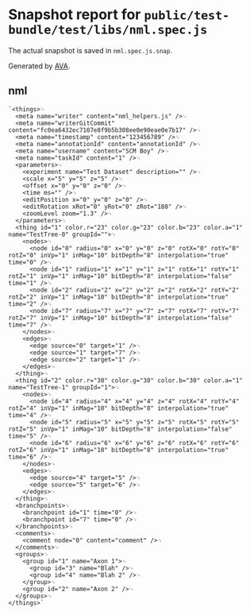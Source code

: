 # Snapshot report for `public/test-bundle/test/libs/nml.spec.js`

The actual snapshot is saved in `nml.spec.js.snap`.

Generated by [AVA](https://ava.li).

## nml

    `<things>␊
      <meta name="writer" content="nml_helpers.js" />␊
      <meta name="writerGitCommit" content="fc0ea6432ec7107e8f9b5b308ee0e90eae0e7b17" />␊
      <meta name="timestamp" content="123456789" />␊
      <meta name="annotationId" content="annotationId" />␊
      <meta name="username" content="SCM Boy" />␊
      <meta name="taskId" content="1" />␊
      <parameters>␊
        <experiment name="Test Dataset" description="" />␊
        <scale x="5" y="5" z="5" />␊
        <offset x="0" y="0" z="0" />␊
        <time ms="" />␊
        <editPosition x="0" y="0" z="0" />␊
        <editRotation xRot="0" yRot="0" zRot="180" />␊
        <zoomLevel zoom="1.3" />␊
      </parameters>␊
      <thing id="1" color.r="23" color.g="23" color.b="23" color.a="1" name="TestTree-0" groupId="">␊
        <nodes>␊
          <node id="0" radius="0" x="0" y="0" z="0" rotX="0" rotY="0" rotZ="0" inVp="1" inMag="10" bitDepth="8" interpolation="true" time="0" />␊
          <node id="1" radius="1" x="1" y="1" z="1" rotX="1" rotY="1" rotZ="1" inVp="1" inMag="10" bitDepth="8" interpolation="false" time="1" />␊
          <node id="2" radius="2" x="2" y="2" z="2" rotX="2" rotY="2" rotZ="2" inVp="1" inMag="10" bitDepth="8" interpolation="true" time="2" />␊
          <node id="7" radius="7" x="7" y="7" z="7" rotX="7" rotY="7" rotZ="7" inVp="1" inMag="10" bitDepth="8" interpolation="false" time="7" />␊
        </nodes>␊
        <edges>␊
          <edge source="0" target="1" />␊
          <edge source="1" target="7" />␊
          <edge source="2" target="1" />␊
        </edges>␊
      </thing>␊
      <thing id="2" color.r="30" color.g="30" color.b="30" color.a="1" name="TestTree-1" groupId="1">␊
        <nodes>␊
          <node id="4" radius="4" x="4" y="4" z="4" rotX="4" rotY="4" rotZ="4" inVp="1" inMag="10" bitDepth="8" interpolation="true" time="4" />␊
          <node id="5" radius="5" x="5" y="5" z="5" rotX="5" rotY="5" rotZ="5" inVp="1" inMag="10" bitDepth="8" interpolation="false" time="5" />␊
          <node id="6" radius="6" x="6" y="6" z="6" rotX="6" rotY="6" rotZ="6" inVp="1" inMag="10" bitDepth="8" interpolation="true" time="6" />␊
        </nodes>␊
        <edges>␊
          <edge source="4" target="5" />␊
          <edge source="5" target="6" />␊
        </edges>␊
      </thing>␊
      <branchpoints>␊
        <branchpoint id="1" time="0" />␊
        <branchpoint id="7" time="0" />␊
      </branchpoints>␊
      <comments>␊
        <comment node="0" content="comment" />␊
      </comments>␊
      <groups>␊
        <group id="1" name="Axon 1">␊
          <group id="3" name="Blah" />␊
          <group id="4" name="Blah 2" />␊
        </group>␊
        <group id="2" name="Axon 2" />␊
      </groups>␊
    </things>`

